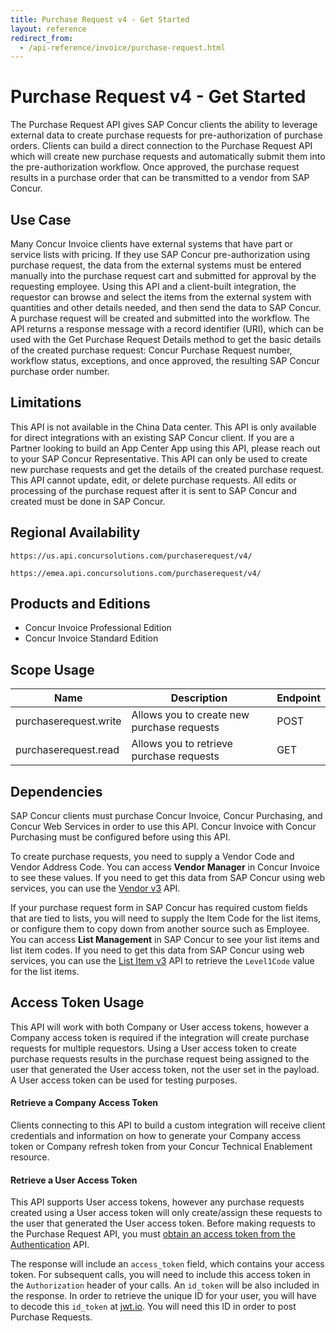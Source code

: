 ```yaml
---
title: Purchase Request v4 - Get Started
layout: reference
redirect_from:
  - /api-reference/invoice/purchase-request.html
---
```

# Purchase Request v4 - Get Started

The Purchase Request API gives SAP Concur clients the ability to leverage external data to create purchase requests for pre-authorization of purchase orders. Clients can build a direct connection to the Purchase Request API which will create new purchase requests and automatically submit them into the pre-authorization workflow. Once approved, the purchase request results in a purchase order that can be transmitted to a vendor from SAP Concur.

## Use Case

Many Concur Invoice clients have external systems that have part or service lists with pricing. If they use SAP Concur pre-authorization using purchase request, the data from the external systems must be entered manually into the purchase request cart and submitted for approval by the requesting employee. Using this API and a client-built integration, the requestor can browse and select the items from the external system with quantities and other details needed, and then send the data to SAP Concur. A purchase request will be created and submitted into the workflow. The API returns a response message with a record identifier (URI), which can be used with the Get Purchase Request Details method to get the basic details of the created purchase request: Concur Purchase Request number, workflow status, exceptions, and once approved, the resulting SAP Concur purchase order number.

## Limitations

This API is not available in the China Data center. This API is only available for direct integrations with an existing SAP Concur client. If you are a Partner looking to build an App Center App using this API, please reach out to your SAP Concur Representative. This API can only be used to create new purchase requests and get the details of the created purchase request. This API cannot update, edit, or delete purchase requests. All edits or processing of the purchase request after it is sent to SAP Concur and created must be done in SAP Concur.

## Regional Availability

```
https://us.api.concursolutions.com/purchaserequest/v4/
```

```
https://emea.api.concursolutions.com/purchaserequest/v4/
```

## Products and Editions

* Concur Invoice Professional Edition
* Concur Invoice Standard Edition

## Scope Usage

Name|Description|Endpoint
---|---|---
purchaserequest.write|Allows you to create new purchase requests|POST
purchaserequest.read|Allows you to retrieve  purchase requests|GET

## Dependencies

SAP Concur clients must purchase Concur Invoice, Concur Purchasing, and Concur Web Services in order to use this API. Concur Invoice with Concur Purchasing must be configured before using this API.   

To create purchase requests, you need to supply a Vendor Code and Vendor Address Code. You can access **Vendor Manager** in Concur Invoice to see these values. If you need to get this data from SAP Concur using web services, you can use the [Vendor v3](/api-reference/invoice/v3.vendor.html) API.

If your purchase request form in SAP Concur has required custom fields that are tied to lists, you will need to supply the Item Code for the list items, or configure them to copy down from another source such as Employee. You can access  **List Management** in SAP Concur to see your list items and list item codes. If you need to get this data from SAP Concur using web services, you can use the [List Item v3](/api-reference/common/list-item/v3.list-item.html) API to retrieve the `Level1Code` value for the list items.

## Access Token Usage

This API will work with both Company or User access tokens, however a Company access token is required if the integration will create purchase requests for multiple requestors. Using a User access token to create purchase requests results in the purchase request being assigned to the user that generated the User access token, not the user set in the payload. A User access token can be used for testing purposes.

#### Retrieve a Company Access Token

Clients connecting to this API to build a custom integration will receive client credentials and information on how to generate your Company access token or Company refresh token from your Concur Technical Enablement resource.

#### Retrieve a User Access Token

This API supports User access tokens, however any purchase requests created using a User access token will only create/assign these requests to the user that generated the User access token. Before making requests to the Purchase Request API, you must [obtain an access token from the Authentication](/api-reference/authentication/getting-started.html) API.

The response will include an `access_token` field, which contains your access token. For subsequent calls, you will need to include this access token in the `Authorization` header of your calls. An `id_token` will be also included in the response. In order to retrieve the unique ID for your user, you will have to decode this `id_token` at [jwt.io](https://jwt.io/). You will need this ID in order to post Purchase Requests.
